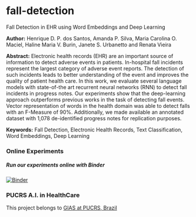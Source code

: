 # fall-detection
Fall Detection in EHR using Word Embeddings and Deep Learning

**Author:** Henrique D. P. dos Santos, Amanda P. Silva, Maria Carolina O. Maciel, Haline Maria V. Burin, Janete S. Urbanetto and Renata Vieira

**Abstract:** Electronic health records (EHR) are an important source of information to detect adverse events in patients. In-hospital fall incidents represent the largest category of adverse event reports. The detection of such incidents leads to better understanding of the event and improves the quality of patient health care. In this work, we evaluate several language models with state-of-the art recurrent neural networks (RNN) to detect fall incidents in progress notes. Our experiments show that the deep-learning approach outperforms previous works in the task of detecting fall events. Vector representation of words in the health domain was able to detect falls with an F-Measure of 90%. Additionally, we made available an annotated dataset with 1,078 de-identified progress notes for replication purposes.

**Keywords:** Fall Detection, Electronic Health Records, Text Classification, Word Embeddings, Deep Learning

### Online Experiments
##### Run our experiments online with Binder
[![Binder](https://mybinder.org/badge.svg)](https://mybinder.org/v2/gh/nlp-pucrs/fall-detection/master)

### PUCRS A.I. in HealthCare
This project belongs to [GIAS at PUCRS, Brazil](http://www.inf.pucrs.br/ia-saude/)

